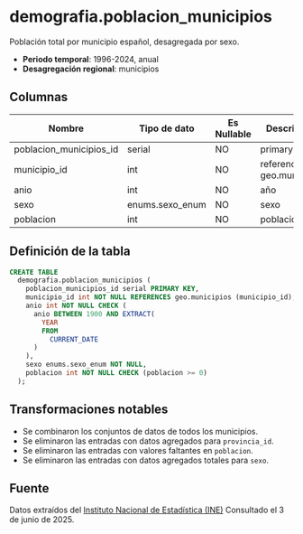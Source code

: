 # demografia.poblacion_municipios

Población total por municipio español, desagregada por sexo.

- **Periodo temporal**: 1996-2024, anual
- **Desagregación regional**: municipios

## Columnas

| Nombre | Tipo de dato | Es Nullable | Descripción |
| --- | --- | --- | --- |
| poblacion_municipios_id | serial | NO | primary key |
| municipio_id | int | NO | referencia a geo.municipios |
| anio | int | NO | año |
| sexo | enums.sexo_enum | NO | sexo |
| poblacion | int | NO | población |

## Definición de la tabla

```sql
CREATE TABLE
  demografia.poblacion_municipios (
    poblacion_municipios_id serial PRIMARY KEY,
    municipio_id int NOT NULL REFERENCES geo.municipios (municipio_id),
    anio int NOT NULL CHECK (
      anio BETWEEN 1900 AND EXTRACT(
        YEAR
        FROM
          CURRENT_DATE
      )
    ),
    sexo enums.sexo_enum NOT NULL,
    poblacion int NOT NULL CHECK (poblacion >= 0)
  );
```

## Transformaciones notables

- Se combinaron los conjuntos de datos de todos los municipios.
- Se eliminaron las entradas con datos agregados para `provincia_id`.
- Se eliminaron las entradas con valores faltantes en `poblacion`.
- Se eliminaron las entradas con datos agregados totales para `sexo`.

## Fuente

Datos extraídos del <a href="https://www.ine.es/dynt3/inebase/index.htm?padre=525#" target="_blank">Instituto Nacional de Estadística (INE)</a>
Consultado el 3 de junio de 2025.
